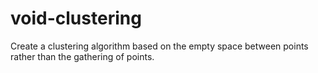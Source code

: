 # void-clustering
Create a clustering algorithm based on the empty space between points rather than the gathering of points. 
